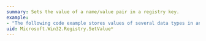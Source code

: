 ```yaml
---
summary: Sets the value of a name/value pair in a registry key.
example:
- "The following code example stores values of several data types in an example key, creating the key as it does so, and then retrieves and displays the values. The example demonstrates storing and retrieving the default (nameless) name/value pair, and the use of `defaultValue` when a name/value pair does not exist.  \n  \n [!code-cpp[Microsoft.Win32.Registry.GetSet#1](~/samples/snippets/cpp/VS_Snippets_CLR/Microsoft.Win32.Registry.GetSet/CPP/source.cpp#1)]\n [!code-csharp[Microsoft.Win32.Registry.GetSet#1](~/samples/snippets/csharp/VS_Snippets_CLR/Microsoft.Win32.Registry.GetSet/CS/source.cs#1)]\n [!code-vb[Microsoft.Win32.Registry.GetSet#1](~/samples/snippets/visualbasic/VS_Snippets_CLR/Microsoft.Win32.Registry.GetSet/VB/source.vb#1)]"
uid: Microsoft.Win32.Registry.SetValue*
---
```

